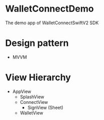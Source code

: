 # WalletConnectDemo
The demo app of WalletConnectSwiftV2 SDK

# Design pattern
- MVVM

# View Hierarchy
- AppView
  - SplashView
  - ConnectView
    - SignView (Sheet)
  - WalletView
